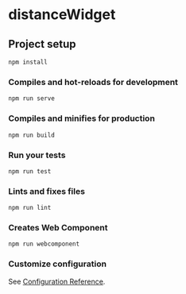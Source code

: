 # distanceWidget

## Project setup
```
npm install
```

### Compiles and hot-reloads for development
```
npm run serve
```

### Compiles and minifies for production
```
npm run build
```

### Run your tests
```
npm run test
```

### Lints and fixes files
```
npm run lint
```

### Creates Web Component
```
npm run webcomponent
```

### Customize configuration
See [Configuration Reference](https://cli.vuejs.org/config/).
